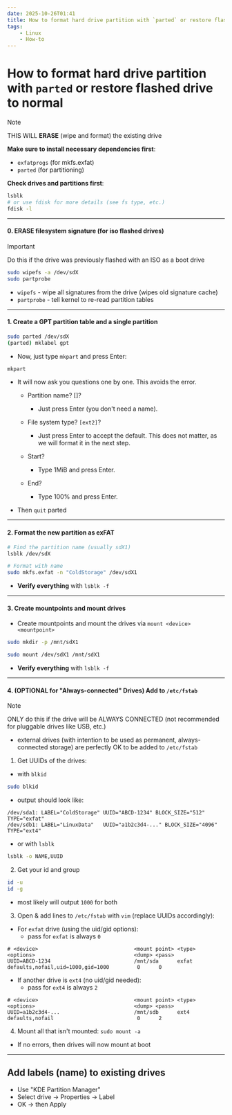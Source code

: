 ```yaml
---
date: 2025-10-26T01:41
title: How to format hard drive partition with `parted` or restore flashed drive to normal
tags: 
    - Linux
    - How-to
---
```

<!-- 2025-10-26-0141 (October 26, 2025 01:41:28 AM) -->

# How to format hard drive partition with `parted` or restore flashed drive to normal

> [!NOTE]
> THIS WILL **ERASE** (wipe and format) the existing drive

**Make sure to install necessary dependencies first**:
  - `exfatprogs` (for mkfs.exfat) 
  - `parted` (for partitioning)

**Check drives and partitions first**:
```bash
lsblk
# or use fdisk for more details (see fs type, etc.)
fdisk -l
```

---

#### 0. ERASE filesystem signature (for iso flashed drives)

> [!IMPORTANT]
> Do this if the drive was previously flashed with an ISO as a boot drive

```bash
sudo wipefs -a /dev/sdX
sudo partprobe
```

* `wipefs` - wipe all signatures from the drive (wipes old signature cache)
* `partprobe` - tell kernel to re-read partition tables

---

#### 1. Create a GPT partition table and a single partition

```bash
sudo parted /dev/sdX
(parted) mklabel gpt
```

* Now, just type `mkpart` and press Enter:

```bash
mkpart
```

* It will now ask you questions one by one. This avoids the error.

    * Partition name? []?
        * Just press Enter (you don't need a name).

    * File system type? `[ext2]`?
        * Just press Enter to accept the default. This does not matter, as we will format it in the next step.

    * Start?
        * Type 1MiB and press Enter.

    * End?
        * Type 100% and press Enter.

- Then `quit` parted

---

#### 2. Format the new partition as exFAT

```bash
# Find the partition name (usually sdX1)
lsblk /dev/sdX

# Format with name
sudo mkfs.exfat -n "ColdStorage" /dev/sdX1
```


* **Verify everything** with `lsblk -f`

---

#### 3. Create mountpoints and mount drives

* Create mountpoints and mount the drives via `mount <device> <mountpoint>`

```bash
sudo mkdir -p /mnt/sdX1

sudo mount /dev/sdX1 /mnt/sdX1
```

* **Verify everything** with `lsblk -f`

---

#### 4. (OPTIONAL for "Always-connected" Drives) Add to `/etc/fstab`

> [!NOTE]
> ONLY do this if the drive will be ALWAYS CONNECTED (not recommended for pluggable drives like USB, etc.)
> - external drives (with intention to be used as permanent, always-connected storage) are perfectly OK to be added to `/etc/fstab`

1. Get UUIDs of the drives:

* with `blkid`
```bash
sudo blkid
```

- output should look like:
```log
/dev/sda1: LABEL="ColdStorage" UUID="ABCD-1234" BLOCK_SIZE="512" TYPE="exfat"
/dev/sdb1: LABEL="LinuxData"   UUID="a1b2c3d4-..." BLOCK_SIZE="4096" TYPE="ext4"
```

* or with `lsblk`
```bash
lsblk -o NAME,UUID
```

2. Get your id and group
```bash
id -u
id -g
```
* most likely will output `1000` for both

3. Open & add lines to `/etc/fstab` with `vim` (replace UUIDs accordingly):

* For `exfat` drive (using the uid/gid options):
  * pass for `exfat` is always `0`

```fstab
# <device>                               <mount point> <type>  <options>                                <dump> <pass>
UUID=ABCD-1234                           /mnt/sda      exfat   defaults,nofail,uid=1000,gid=1000         0      0
```

* If another drive is `ext4` (no uid/gid needed):
  * pass for `ext4` is always `2`

```fstab
# <device>                               <mount point> <type>  <options>                                <dump> <pass>
UUID=a1b2c3d4-...                        /mnt/sdb      ext4    defaults,nofail                           0      2
```

4. Mount all that isn't mounted: `sudo mount -a`
* If no errors, then drives will now mount at boot

---

## Add labels (name) to existing drives

* Use "KDE Partition Manager"
* Select drive -> Properties -> Label
* OK -> then Apply
